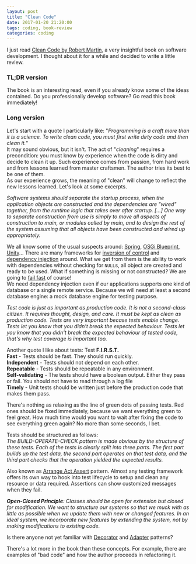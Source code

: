 ```yaml
---
layout: post
title: "Clean Code"
date: 2017-01-20 21:20:00
tags: coding, book-review
categories: coding
---
```

I just read [Clean Code by Robert Martin](https://www.amazon.com/Clean-Code-Handbook-Software-Craftsmanship/dp/0132350882),
a very insightful book on software development. I thought about it for a while
and decided to write a little review.

### TL;DR version

The book is an interesting read, even if you already know some of the ideas contained.
Do you professionally develop software? Go read this book immediately!

### Long version

Let's start with a quote I particularly like: "_Programming is a craft more
than it is a science. To write clean code, you must first write dirty code
and then clean it._"  
It may sound obvious, but it isn't. The act of "_cleaning_" requires a
precondition: you must know by experience when the code is dirty and decide
to clean it up. Such experience comes from passion, from hard work and from
lessons learned from master craftsmen. The author tries its best to be one of
them.  
As our experience grows, the meaning of "clean" will change to reflect the
new lessons learned. Let's look at some excerpts.

_Software systems should separate the startup process, when the application objects are constructed and the dependencies are "wired" together, from the runtime logic that takes over after startup. [...] One way to separate construction from use is simply to move all aspects of construction to main, or modules called by main, and to design the rest of the system assuming that all objects have been constructed and wired up appropriately._

We all know some of the usual suspects around: [Spring](https://docs.spring.io/spring/docs/current/spring-framework-reference/html/index.html), [OSGi Blueprint](http://www.ibm.com/developerworks/library/os-osgiblueprint/index.html), [Unity](https://msdn.microsoft.com/en-us/library/dn223671.aspx)... There are many frameworks for [inversion of control](https://en.wikipedia.org/wiki/Inversion_of_control) and [dependency injection](https://en.wikipedia.org/wiki/Dependency_injection) around. What we get from them is the ability to work with dependencies without checking for `NULL`s, all object are created and ready to be used. What if something is missing or not constructed? We are going to [fail fast](2016/02/fail-fast-code-less) of course!  
We need dependency injection even if our applications supports one kind of database or a single remote service. Because we will need at least a second database engine: a mock database engine for testing purpose.

_Test code is just as important as production code. It is not a second-class citizen. It requires thought, design, and care. It must be kept as clean as production code.
Tests are very important becase tests enable change. Tests let you know that you didn't break the expected behaviour. Tests let you know that you didn't break the expected behaviour of tested code, that's why test coverage is important too._

Another quote I like about tests:  Test **F.I.R.S.T.**  
**Fast** - Tests should be fast. They should run quickly.  
**Independent** - Tests should not depend on each other.  
**Repeatable** - Tests should be repeatable in any environment.  
**Self-validating** - The tests should have a boolean output. Either they pass or fail. You should not have to read through a log file  
**Timely** - Unit tests should be written just before the production code that makes them pass.

There's nothing as relaxing as the line of green dots of passing tests. Red ones should be fixed immediately, because we want everything green to feel great. How much time would you want to wait after fixing the code to see everything green again? No more than some seconds, I bet.

Tests should be structured as follows:  
_The BUILD-OPERATE-CHECK pattern is made obvious by the structure of these tests. Each of the tests is clearly split into three parts. The first part builds up the test data, the second part operates on that test data, and the third part checks that the operation yielded the expected results._

Also known as [Arrange Act Assert](http://wiki.c2.com/?ArrangeActAssert)
pattern. Almost any testing framework offers its own way to hook into test
lifecycle to setup and clean any resource or data required. Assertions can
show customized messages when they fail.

_**Open-Closed Principle**: Classes should be open for extension but closed for modification. We want to structure our systems so that we muck with as little as possible when we update them with new or changed features. In an ideal system, we incorporate new features by extending the system, not by making modifications to existing code._

Is there anyone not yet familiar with [Decorator](https://en.wikipedia.org/wiki/Decorator_pattern) and [Adapter](https://en.wikipedia.org/wiki/Adapter_pattern) patterns?

There's a lot more in the book than these concepts. For example, there are
examples of "bad code" and how the author proceeds in refactoring it.
